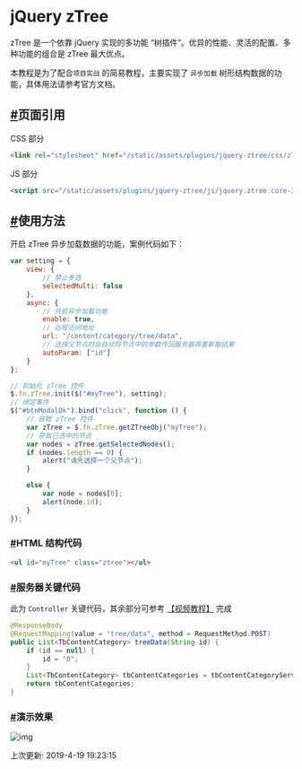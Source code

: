 # jQuery zTree

zTree 是一个依靠 jQuery 实现的多功能 “树插件”。优异的性能、灵活的配置、多种功能的组合是 zTree 最大优点。

本教程是为了配合`项目实战` 的简易教程，主要实现了 `异步加载` 树形结构数据的功能，具体用法请参考官方文档。

## [#](https://funtl.com/zh/supplement1/jQuery-zTree.html#页面引用)页面引用

CSS 部分

```html
<link rel="stylesheet" href="/static/assets/plugins/jquery-ztree/css/zTreeStyle/zTreeStyle.min.css" />
```

JS 部分

```html
<script src="/static/assets/plugins/jquery-ztree/js/jquery.ztree.core-3.5.min.js"></script>
```

## [#](https://funtl.com/zh/supplement1/jQuery-zTree.html#使用方法)使用方法

开启 zTree 异步加载数据的功能，案例代码如下：

```js
var setting = {
    view: {
        // 禁止多选
        selectedMulti: false
    },
    async: {
        // 开启异步加载功能
        enable: true,
        // 远程访问地址
        url: "/content/category/tree/data",
        // 选择父节点时会自动将节点中的参数传回服务器再重新取结果
        autoParam: ["id"]
    }
};

// 初始化 zTree 控件
$.fn.zTree.init($("#myTree"), setting);
// 绑定事件
$("#btnModalOk").bind("click", function () {
    // 获取 zTree 控件
    var zTree = $.fn.zTree.getZTreeObj("myTree");
    // 获取已选中的节点
    var nodes = zTree.getSelectedNodes();
    if (nodes.length == 0) {
        alert("请先选择一个父节点");
    }

    else {
        var node = nodes[0];
        alert(node.id);
    }
});
```

### [#](https://funtl.com/zh/supplement1/jQuery-zTree.html#html-结构代码)HTML 结构代码

```html
<ul id="myTree" class="ztree"></ul>
```

### [#](https://funtl.com/zh/supplement1/jQuery-zTree.html#服务器关键代码)服务器关键代码

此为 `Controller` 关键代码，其余部分可参考 [【视频教程】](https://www.bilibili.com/video/av25584906) 完成

```java
@ResponseBody
@RequestMapping(value = "tree/data", method = RequestMethod.POST)
public List<TbContentCategory> treeData(String id) {
    if (id == null) {
        id = "0";
    }
    List<TbContentCategory> tbContentCategories = tbContentCategoryService.selectByPid(Long.parseLong(id));
    return tbContentCategories;
}
```

### [#](https://funtl.com/zh/supplement1/jQuery-zTree.html#演示效果)演示效果

![img](https://funtl.com/assets/Lusifer1529873938.png)

上次更新: 2019-4-19 19:23:15